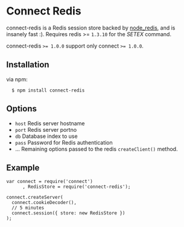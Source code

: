 
# Connect Redis

connect-redis is a Redis session store backed by [node_redis](http://github.com/mranney/node_redis), and is insanely fast :). Requires redis >= `1.3.10` for the _SETEX_ command.

 connect-redis `>= 1.0.0` support only connect `>= 1.0.0`.

## Installation

via npm:

	  $ npm install connect-redis

## Options

  - `host` Redis server hostname
  - `port` Redis server portno
  - `db` Database index to use
  - `pass` Password for Redis authentication
  - ...    Remaining options passed to the redis `createClient()` method.

## Example

    var connect = require('connect')
	 	  , RedisStore = require('connect-redis');

    connect.createServer(
      connect.cookieDecoder(),
      // 5 minutes
      connect.session({ store: new RedisStore })
    );
